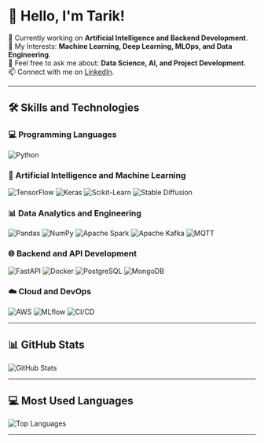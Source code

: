 # 👋 Hello, I'm Tarik!
🌱 Currently working on **Artificial Intelligence and Backend Development**.  
🔭 My Interests: **Machine Learning, Deep Learning, MLOps, and Data Engineering**.  
💬 Feel free to ask me about: **Data Science, AI, and Project Development**.  
📫 Connect with me on [LinkedIn](https://www.linkedin.com/in/muhammettarikyilmaz).  

---

## 🛠️ Skills and Technologies

### 💻 Programming Languages
![Python](https://img.shields.io/badge/Python-3776AB?style=for-the-badge&logo=python&logoColor=white)

### 🤖 Artificial Intelligence and Machine Learning
![TensorFlow](https://img.shields.io/badge/TensorFlow-FF6F00?style=for-the-badge&logo=tensorflow&logoColor=white)
![Keras](https://img.shields.io/badge/Keras-D00000?style=for-the-badge&logo=keras&logoColor=white)
![Scikit-Learn](https://img.shields.io/badge/Scikit--Learn-F7931E?style=for-the-badge&logo=scikit-learn&logoColor=white)
![Stable Diffusion](https://img.shields.io/badge/Stable%20Diffusion-000000?style=for-the-badge&logo=stablediffusion&logoColor=white)

### 📊 Data Analytics and Engineering
![Pandas](https://img.shields.io/badge/Pandas-150458?style=for-the-badge&logo=pandas&logoColor=white)
![NumPy](https://img.shields.io/badge/NumPy-013243?style=for-the-badge&logo=numpy&logoColor=white)
![Apache Spark](https://img.shields.io/badge/Apache%20Spark-E25A1C?style=for-the-badge&logo=apachespark&logoColor=white)
![Apache Kafka](https://img.shields.io/badge/Apache%20Kafka-231F20?style=for-the-badge&logo=apachekafka&logoColor=white)
![MQTT](https://img.shields.io/badge/MQTT-660066?style=for-the-badge&logo=mqtt&logoColor=white)


### 🌐 Backend and API Development
![FastAPI](https://img.shields.io/badge/FastAPI-009688?style=for-the-badge&logo=fastapi&logoColor=white)
![Docker](https://img.shields.io/badge/Docker-2496ED?style=for-the-badge&logo=docker&logoColor=white)
![PostgreSQL](https://img.shields.io/badge/PostgreSQL-336791?style=for-the-badge&logo=postgresql&logoColor=white)
![MongoDB](https://img.shields.io/badge/MongoDB-47A248?style=for-the-badge&logo=mongodb&logoColor=white)

### ☁️ Cloud and DevOps
![AWS](https://img.shields.io/badge/Amazon%20AWS-232F3E?style=for-the-badge&logo=amazonaws&logoColor=white)
![MLflow](https://img.shields.io/badge/MLflow-0194E2?style=for-the-badge&logo=mlflow&logoColor=white)
![CI/CD](https://img.shields.io/badge/CI%2FCD-00ADD8?style=for-the-badge&logo=cirrusci&logoColor=white)

---

## 📊 GitHub Stats
![GitHub Stats](https://github-readme-stats.vercel.app/api?username=TarikYil&show_icons=true&theme=dark&hide_border=true)

---

## 💻 Most Used Languages
![Top Languages](https://github-readme-stats.vercel.app/api/top-langs/?username=TarikYil&layout=compact&theme=dark&hide_border=true)

---



